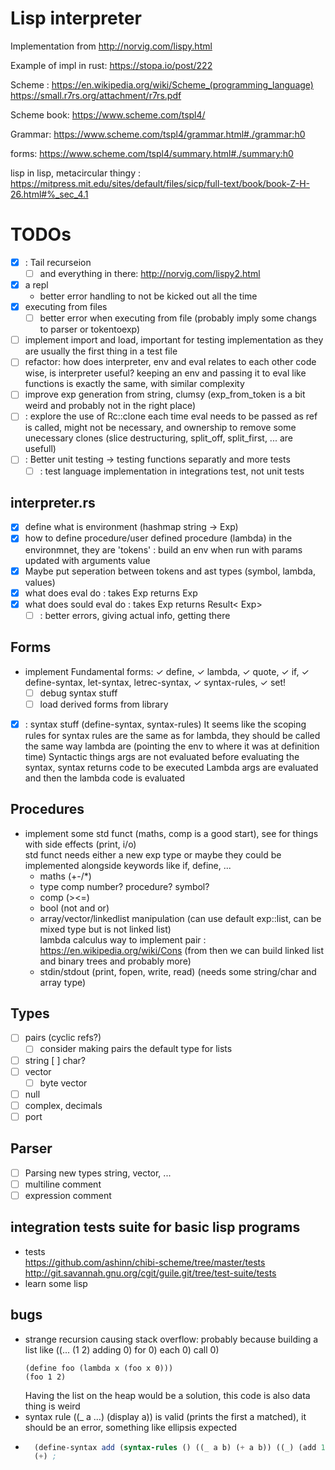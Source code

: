 # Lisp interpreter 

Implementation from http://norvig.com/lispy.html

Example of impl in rust: https://stopa.io/post/222

Scheme : https://en.wikipedia.org/wiki/Scheme_(programming_language)  
https://small.r7rs.org/attachment/r7rs.pdf

Scheme book: https://www.scheme.com/tspl4/

Grammar: https://www.scheme.com/tspl4/grammar.html#./grammar:h0

forms: https://www.scheme.com/tspl4/summary.html#./summary:h0

lisp in lisp, metacircular thingy : https://mitpress.mit.edu/sites/default/files/sicp/full-text/book/book-Z-H-26.html#%_sec_4.1

# TODOs

- [x] : Tail recurseion 
    - [ ] and everything in there: http://norvig.com/lispy2.html
- [x] a repl
    - better error handling to not be kicked out all the time
- [x] executing from files
    - [ ] better error when executing from file (probably imply some changs to parser or tokentoexp)
- [ ] implement import and load, important for testing implementation as they are usually the first thing in a test file
- [ ] refactor: how does interpreter, env and eval relates to each other code wise, is interpreter useful? keeping an env and passing it to eval like functions is exactly the same, with similar complexity
- [ ] improve exp generation from string, clumsy (exp_from_token is a bit weird and probably not in the right place)
- [ ] : explore the use of Rc::clone each time eval needs to be passed as ref is called, might not be necessary, and ownership to remove some unecessary clones (slice destructuring, split_off, split_first, ... are usefull)
- [ ] : Better unit testing -> testing functions separatly and more tests
    - [ ] : test language implementation in integrations test, not unit tests 

## interpreter.rs
- [x] define what is environment (hashmap string -> Exp)
- [x] how to define procedure/user defined procedure (lambda) in the environmnet, they are 'tokens' : build an env when run with params updated with arguments value 
- [x] Maybe put seperation between tokens and ast types (symbol, lambda, values)
- [x] what does eval do : takes Exp returns Exp
- [x] what does sould eval do : takes Exp returns Result< Exp>
    - [ ] : better errors, giving actual info, getting there

## Forms
- implement Fundamental forms: ✓ define, ✓ lambda, ✓ quote, ✓ if, ✓ define-syntax, let-syntax, letrec-syntax, ✓ syntax-rules, ✓ set!
    - [ ] debug syntax stuff
    - [ ] load derived forms from library
- [x] : syntax stuff (define-syntax, syntax-rules)
    It seems like the scoping rules for syntax rules are the same as for lambda, they should be called the same way lambda are (pointing the env to where it was at definition time)
    Syntactic things args are not evaluated before evaluating the syntax, syntax returns code to be executed
    Lambda args are evaluated and then the lambda code is evaluated

## Procedures
- implement some std funct (maths, comp is a good start), see for things with side effects (print, i/o)  
    std funct needs either a new exp type or maybe they could be implemented alongside keywords like if, define, ... 
    - maths (+-/*)
    - type comp number? procedure? symbol?
    - comp (><=)
    - bool (not and or)
    - array/vector/linkedlist manipulation (can use default exp::list, can be mixed type but is not linked list)  
        lambda calculus way to implement pair : https://en.wikipedia.org/wiki/Cons (from then we can build linked list and binary trees and probably more)
    - stdin/stdout (print, fopen, write, read) (needs some string/char and array type)

## Types
- [ ] pairs (cyclic refs?)
    - [ ] consider making pairs the default type for lists
- [ ] string
    [ ] char?
- [ ] vector
    - [ ] byte vector
- [ ] null
- [ ] complex, decimals
- [ ] port

## Parser
- [ ] Parsing new types string, vector, ...
- [ ] multiline comment
- [ ] expression comment

## integration tests suite for basic lisp programs
- tests  
    https://github.com/ashinn/chibi-scheme/tree/master/tests  
    http://git.savannah.gnu.org/cgit/guile.git/tree/test-suite/tests
- learn some lisp

## bugs
- strange recursion causing stack overflow: probably because building a list like
    ((... (1 2) adding 0) for 0) each 0) call 0)
    ```
    (define foo (lambda x (foo x 0)))
    (foo 1 2)
    ```
    Having the list on the heap would be a solution, this code is also data thing is weird 
- syntax rule ((_ a ...) (display a)) is valid (prints the first a matched), it should be an error, something like ellipsis expected
- ```scheme
    (define-syntax add (syntax-rules () ((_ a b) (+ a b)) ((_) (add 1 2))))
    (+) ; 
    ```